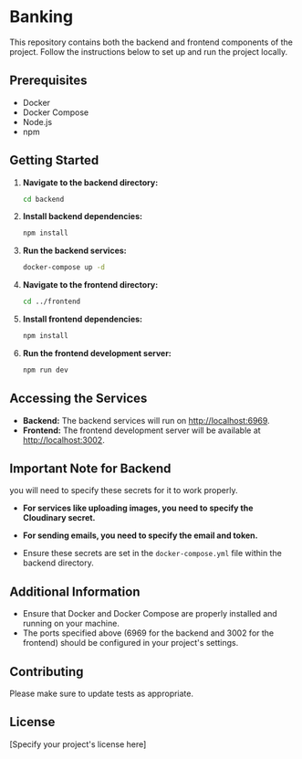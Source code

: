 # Banking

This repository contains both the backend and frontend components of the project. Follow the instructions below to set up and run the project locally.

## Prerequisites

- Docker
- Docker Compose
- Node.js
- npm

## Getting Started

1. **Navigate to the backend directory:**

   ```bash
   cd backend
   ```

2. **Install backend dependencies:**

   ```bash
   npm install
   ```

3. **Run the backend services:**

   ```bash
   docker-compose up -d
   ```

4. **Navigate to the frontend directory:**

   ```bash
   cd ../frontend
   ```

5. **Install frontend dependencies:**

   ```bash
   npm install
   ```

6. **Run the frontend development server:**
   ```bash
   npm run dev
   ```

## Accessing the Services

- **Backend:** The backend services will run on [http://localhost:6969](http://localhost:6969).
- **Frontend:** The frontend development server will be available at [http://localhost:3002](http://localhost:3002).

## Important Note for Backend

you will need to specify these secrets for it to work properly.

- **For services like uploading images, you need to specify the Cloudinary secret.**

- **For sending emails, you need to specify the email and token.**

- Ensure these secrets are set in the `docker-compose.yml` file within the backend directory.

## Additional Information

- Ensure that Docker and Docker Compose are properly installed and running on your machine.
- The ports specified above (6969 for the backend and 3002 for the frontend) should be configured in your project's settings.

## Contributing

Please make sure to update tests as appropriate.

## License

[Specify your project's license here]
